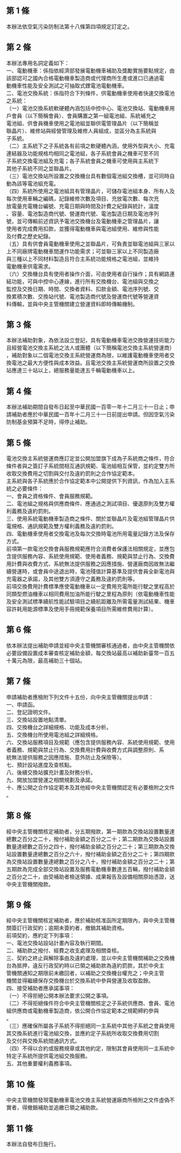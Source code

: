 第 1 條
-------
本辦法依空氣污染防制法第十八條第四項規定訂定之。

第 2 條
-------
本辦法專用名詞定義如下：  
一、電動機車：係指依經濟部發展電動機車補助及獎勵實施要點規定，由  
    該部認可之國內合格電動機車製造商或代理商所生產或進口已通過電  
    動機車性能及安全測試之可抽取式鋰電池電動機車。  
二、電池交換系統：係指符合下列條件，供電動機車使用者快速交換電池  
    之系統：  
（一）電池交換系統軟硬體內涵包括中控中心、電池交換站、電動機車用  
      戶會員（以下簡稱會員）、會員購置之第一組電池組、系統補充之  
      電池組、供會員機車使用之電池組並聯供電管理晶片（以下簡稱並  
      聯晶片）、維修站與經營管理及維修人員組成，並區分為主系統與  
      子系統。  
（二）主系統下之子系統各有前項之軟硬體內涵，使用外型與大小、充電  
      連結器及功能規格均相同之電池組，各子系統會員之機車可至不同  
      子系統交換電池組及充電；各子系統會員之機車可使用與主系統下  
      其他子系統不同之並聯晶片。  
（三）電池交換站所設置之交換機台具有數個電池組交換槽，並可同時自  
      動為該等電池組充電。  
（四）系統所使用之電池組具有管理晶片，可儲存電池組本身、所有人及  
      每次使用車輛之編碼，記錄維修次數及項目、充放電次數、每次充  
      放電量充電機台編號、充電日期與時間及計費之紀錄與統計，溫度  
      、容量、電池製造商代號、營運商代號、電池製造日期及電池序列  
      號，並可傳輸前述資訊予電池交換機台及電動機車之管理晶片，讓  
      使用者完成費用扣款，並獲得電動機車與電池組使用、維修與性能  
      及付費之歷史紀錄。  
（五）具有供會員電動機車使用之並聯晶片，可負責並聯電池組與三家以  
      上不同廠牌電動機車間運作功能需求；可並聯三家以上不同製造廠  
      與三種以上不同材料製造且符合主系統功能規格之電池組，並維持  
      電動機車供電需求。  
（六）交換機台具有使用者操作介面，可由使用者自行操作；具有網路連  
      結功能，可與中控中心連線，進行所有交換機台、電池組與交換之  
      監控及交換日期、時間、交換者資料、扣款金額、電池序列號、交  
      換累積次數、交換站代號、電池製造商代號及營運商代號等營運資  
      料傳輸，並與中央主管機關建立營運資料即時傳輸機制。

第 3 條
-------
本辦法補助對象，為依法設立登記，具有電動機車電池交換營運技術能力  
且經營電池交換主系統之法人或團體（以下簡稱電池交換主系統營運商）  
，補助對象以二個電池交換主系統營運商為限，以維護電動機車使用者交  
換電池之最大方便性與成本效益。且電池交換主系統營運商所設置之交換  
站應達三十站以上，總服務量能達五千輛電動機車以上。

第 4 條
-------
本辦法補助期間自發布日起至中華民國一百零一年十二月三十一日止；申  
請補助者應於中華民國一百年十二月三十一日前提出申請。但因空氣污染  
防制基金預算不足時，得停止補助。

第 5 條
-------
電池交換主系統營運商應訂定並公開加盟旗下成為子系統商之條件，符合  
條件者與之簽訂子系統間相互通訊規範、電池組相互保管，並約定雙方所  
收取交換費用之切割與交付及違約罰則之合作協定範本。  
主系統與各子系統應於合作協定範本中公開提供下列資訊，作為加入主系  
統之必要條件：  
一、會員之資格條件、會員服務規範。  
二、電池組之規格與供應商條件、應通過之測試項目、優選原則及雙方權  
    利義務及違約罰則。  
三、使用系統電動機車製造商之條件、關於並聯晶片及電池組管理晶片供  
    電規格、通訊規範及雙方權利義務及違約罰則。  
四、電動機車使用者交換電池及每次交換時電池所用電量記錄方法及保存  
    方式。  
前項第一款電池交換會員服務規範應符合消費者保護法相關規定，並應包  
含提供服務內容、系統使用規範、使用者義務、規範與禁止行為、交換費  
用計費與收費方式、系統無法提供服務之因應措施、營運廠商因故無法繼  
續營運時，或會員中途退出時，電池殘值計算基準及提供會員全新電池與  
充電器之承諾，及其他雙方須遵守之義務及違約罰則等。  
前項交換費用計費標準應使電動機車以一定費用充電所能行駛之里程高於  
同類型燃油機車以相同費用加油所能行駛之里程為原則（依電動機車性能  
及安全測試標準續航性能試驗項目之續航距離及所需電量測試結果、機車  
容許耗用能源標準及使用手冊規範保養項目所需維修費用計算）。

第 6 條
-------
依本辦法提出補助申請並經中央主管機關審核通過者，由中央主管機關依  
必要設備設置成本審查核定補助金額，每交換站最高以補助新臺幣一百五  
十萬元為限，最高補助三十個站。

第 7 條
-------
申請補助者應檢附下列文件十五份，向中央主管機關提出申請：  
一、申請函。  
二、登記證明文件。  
三、交換站設置地點清單。  
四、交換機台之詳細規格、功能及成本分析。  
五、交換機台所使用電池組之詳細規格。  
六、交換站服務項目及規範（應包含提供服務內容、系統使用規範、使用  
    者義務、規範與禁止行為、交換費用計費與收費方式與調整原則、系  
    統無法提供服務之因應措施、意外防止及保險等）。  
七、預計設站進度及查核點。  
八、後續交換站擴充計畫及財務分析。  
九、開放加盟營運之相關規劃及承諾。  
十、應公開之合作協定範本及其他經中央主管機關認定有必要檢附之文件  
    。

第 8 條
-------
經中央主管機關核定補助者，分五期撥款，第一期款為交換站設置數量達  
總數之百分之二十，撥付補助金額之百分之二十；第二期款為交換站設置  
數量達總數之百分之四十，撥付補助金額之百分之二十；第三期款為交換  
站設置數量達總數之百分之六十，撥付補助金額之百分之二十；第四期款  
為交換站設置數量達總數之百分之八十，撥付補助金額之百分之二十；第  
五期款為完成全部交換站設置及服務電動機車數達五百輛，撥付補助金額  
之百分之二十，由受補助者檢送領據、成果報告及設備相關原始憑證，送  
中央主管機關撥款。

第 9 條
-------
經中央主管機關核定補助者，應於補助核准函所定期限內，與中央主管機  
關簽訂行政契約；逾期未簽約者，撤銷其補助資格。  
前項契約，應約定下列事項：  
一、電池交換站設站計畫內容及執行期間。  
二、補助款之撥付、經費之收支處理及相關查核。  
三、契約之終止與解除事由及違約處理，並以中央主管機關補助之交換機  
    台為抵押，違反行政契約時以已領之補助款為違約罰款，其於中央主  
    管機關通知之期限前未繳回者，以補助之交換機台權充之；中央主管  
    機關並得繼續保存交換機台於交換系統中參與營運及收取盈餘。  
四、接受補助者應承諾事項：  
（一）不得拒絕公開本辦法要求公開之事項。  
（二）不得拒絕條件符合中央主管機關核定之子系統供應商、會員、電池  
      組供應商或電動機車製造商，依公開合作協定範本之規範締約參與  
      。  
（三）應確保所屬各子系統不得拒絕同一主系統中其他子系統之會員使用  
      其交換系統進行電池組交換，並應約定子系統所收取交換費用切割  
      及交付與交換系統間通訊方式。  
（四）不得以合約或服務規章或其他約定，限制其會員使用同一主系統中  
      特定子系統所提供電池組交換服務。  
五、其他重要權利義務事項。

第 10 條
--------
中央主管機關發現電動機車電池交換主系統營運廠商所檢附之文件虛偽不  
實者，得撤銷補助並追繳已領之補助款。

第 11 條
--------
本辦法自發布日施行。

